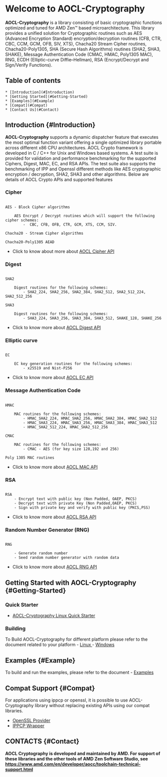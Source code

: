 
# Welcome to AOCL-Cryptography

**AOCL-Cryptography** is a library consisting of basic cryptographic functions optimized and tuned for AMD Zen™ based microarchitecture. This library provides a unified solution for Cryptographic routines such as AES (Advanced Encryption Standard) encryption/decryption routines (CFB, CTR, CBC, CCM, GCM, OFB, SIV, XTS), Chacha20 Stream Cipher routines, Chacha20-Poly1305, SHA (Secure Hash Algorithms) routines (SHA2, SHA3, SHAKE), Message Authentication Code (CMAC, HMAC, Poly1305 MAC), RNG, ECDH (Elliptic-curve Diffie–Hellman), RSA (Encrypt/Decrypt and Sign/Verify Functions).

## Table of contents
    * [Introduction](#Introduction)
    * [Getting Started](#Getting-Started)
    * [Examples](#Example)
    * [Compat](#Compat)
    * [Contact Us](#Contact)


## Introduction {#Introduction}

<b> AOCL-Cryptography </b> supports a dynamic dispatcher feature that executes the most optimal function variant offering a single optimized library portable across different x86 CPU architectures. 
AOCL Crypto framework is developed in C / C++ for Unix and Windows based systems. A test suite is provided for validation and performance benchmarking for the supported Ciphers, Digest, MAC, EC, and RSA APIs. The test suite also supports the benchmarking of IPP and Openssl different methods like AES cryptographic encryption / decryption, SHA2, SHA3 and other algorithms. Below are details of AOCL Crypto APIs and supported features

### Cipher

```
 
AES - Block Cipher algorithms
    
    AES Encrypt / Decrypt routines which will support the following cipher schemes:
        -  CBC, CFB, OFB, CTR, GCM, XTS, CCM, SIV.

Chacha20 - Stream Cipher algorithms

Chacha20-Poly1305 AEAD

```
-   Click to know about more about [AOCL Cipher API](group__cipher.html)

### Digest

```

SHA2

    Digest routines for the following schemes:
        - SHA2_224, SHA2_256, SHA2_384, SHA2_512, SHA2_512_224, SHA2_512_256

SHA3

    Digest routines for the following schemes:
        - SHA3_224, SHA3_256, SHA3_384, SHA3_512, SHAKE_128, SHAKE_256
```

- Click to know more about [AOCL Digest API](group__digest.html)


### Elliptic curve

```

EC 

    EC key generation routines for the following schemes:
        - x25519 and Nist-P256

```

- Click to know more about [AOCL EC API](group__ec.html)


### Message Authentication Code

```

HMAC 

    MAC routines for the following schemes:
        - HMAC_SHA2_224, HMAC_SHA2_256, HMAC_SHA2_384, HMAC_SHA2_512
        - HMAC_SHA3_224, HMAC_SHA3_256, HMAC_SHA3_384, HMAC_SHA3_512
        - HMAC_SHA2_512_224, HMAC_SHA2_512_256

CMAC 

    MAC routines for the following schemes:
        - CMAC - AES (for key size 128,192 and 256)

Poly 1305 MAC routines

```

- Click to know more about [AOCL MAC API](group__mac.html)

### RSA

```

RSA
    - Encrypt text with public key (Non Padded, OAEP, PKCS)
    - Decrypt text with private Key (Non Padded,OAEP, PKCS)
    - Sign with private key and verify with public key (PKCS,PSS)

```

- Click to know more about [AOCL RSA API](group__rsa.html)

### Random Number Generator (RNG)
```

RNG

    - Generate random number
    - Seed random number generator with random data

```

- Click to know more about [AOCL RNG API](group__rng.html)


## Getting Started with AOCL-Cryptography {#Getting-Started}

### Quick Starter  
* [AOCL-Cryptography Linux Quick Starter](md_docs_resources_Quick_Start.html)

### Building

To Build AOCL-Cryptography for different platform please refer to the document related to your platform
    - [ Linux ](md_Combine_build.html#md_BUILD)
    - [ Windows  ](md_Combine_build.html#md_BUILD_Windows)

## Examples {#Example}

To build and run the examples, please refer to the document
    - [Examples](md_examples_BUILD_Examples.html#md_examples_BUILD_Examples)

## Compat Support {#Compat}

 For applications using ippcp or openssl, it is possible to use AOCL-Cryptography library without replacing existing APIs using our compat libraries. 
  - [ OpenSSL Provider ](md_lib_compat_openssl_README.html)
  - [ IPPCP Wrapper ](md_lib_compat_ipp_README.html)

## CONTACTS {#Contact}

<b>AOCL Cryptography is developed and maintained by AMD. For support of these libraries and the other tools of AMD Zen Software Studio, see https://www.amd.com/en/developer/aocc/toolchain-technical-support.html</b>